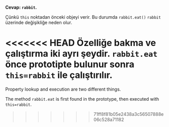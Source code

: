 **Cevap: `rabbit`.**

Çünkü `this` noktadan önceki objeyi verir. Bu durumda `rabbit.eat()` `rabbit` üzerinde değişikliğe neden olur.

<<<<<<< HEAD
Özelliğe bakma ve çalıştırma iki ayrı şeydir.
`rabbit.eat` önce prototipte bulunur sonra `this=rabbit` ile çalıştırılır.
=======
Property lookup and execution are two different things.

The method `rabbit.eat` is first found in the prototype, then executed with `this=rabbit`.
>>>>>>> 71ff8f81b05e2438a3c56507888e06c528a71182
